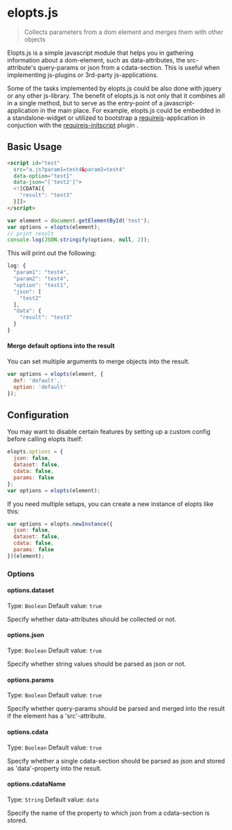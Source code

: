 elopts.js
=========

> Collects parameters from a dom element and merges them with other objects

Elopts.js is a simple javascript module that helps you in gathering information about a dom-element, such as data-attributes, the src-attribute's query-params or json from a cdata-section. 
This is useful when implementing js-plugins or 3rd-party js-applications. 

Some of the tasks implemented by elopts.js could be also done with jquery or any other js-library. The benefit of elopts.js is not only that it combines all in a single method, but to serve as the entry-point of a javascript-application in the main place.
For example, elopts.js could be embedded in a standalone-widget or utilized to bootstrap a [requirejs](http://requirejs.org/)-application in conjuction with the [requirejs-initscript](http://github.com/benignware/requirejs-initscript) plugin .

Basic Usage
-----------

```html
<script id="test" 
  src="a.js?param1=test4&param2=test4" 
  data-option="test1" 
  data-json="['test2']">
  <![CDATA[{
    "result": "test3"
  }]]>
</script>
```

```js
var element = document.getElementById('test');
var options = elopts(element);
// print result
console.log(JSON.stringify(options, null, 2));
```

This will print out the following:
```js
log: {
  "param1": "test4",
  "param2": "test4",
  "option": "test1",
  "json": [
    "test2"
  ],
  "data": {
    "result": "test3"
  }
}
```

#### Merge default options into the result
You can set multiple arguments to merge objects into the result.
```js
var options = elopts(element, {
  def: 'default', 
  option: 'default'
});
```

Configuration
-------------
You may want to disable certain features by setting up a custom config before calling elopts itself:
```js
elopts.options = {
  json: false, 
  dataset: false, 
  cdata: false, 
  params: false
};
var options = elopts(element);
```

If you need multiple setups, you can create a new instance of elopts like this:
```js
var options = elopts.newInstance({
  json: false, 
  dataset: false, 
  cdata: false, 
  params: false
})(element);
```

### Options

#### options.dataset
Type: `Boolean`
Default value: `true`

Specify whether data-attributes should be collected or not.

#### options.json
Type: `Boolean`
Default value: `true`

Specify whether string values should be parsed as json or not.

#### options.params
Type: `Boolean`
Default value: `true`

Specify whether query-params should be parsed and merged into the result if the element has a 'src'-attribute.

#### options.cdata
Type: `Boolean`
Default value: `true`

Specify whether a single cdata-section should be parsed as json and stored as 'data'-property into the result. 

#### options.cdataName
Type: `String`
Default value: `data`

Specify the name of the property to which json from a cdata-section is stored. 

